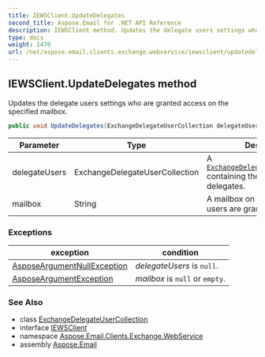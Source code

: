 ```yaml
---
title: IEWSClient.UpdateDelegates
second_title: Aspose.Email for .NET API Reference
description: IEWSClient method. Updates the delegate users settings who are granted access on the specified mailbox
type: docs
weight: 1470
url: /net/aspose.email.clients.exchange.webservice/iewsclient/updatedelegates/
---
```

## IEWSClient.UpdateDelegates method

Updates the delegate users settings who are granted access on the specified mailbox.

```csharp
public void UpdateDelegates(ExchangeDelegateUserCollection delegateUsers, string mailbox)
```

| Parameter | Type | Description |
| --- | --- | --- |
| delegateUsers | ExchangeDelegateUserCollection | A [`ExchangeDelegateUserCollection`](../../exchangedelegateusercollection/) containing the new settings of delegates. |
| mailbox | String | A mailbox on which the delegate users are granted access. |

### Exceptions

| exception | condition |
| --- | --- |
| [AsposeArgumentNullException](../../../aspose.email/asposeargumentnullexception/) | *delegateUsers* is `null`. |
| [AsposeArgumentException](../../../aspose.email/asposeargumentexception/) | *mailbox* is `null` or `empty`. |

### See Also

* class [ExchangeDelegateUserCollection](../../exchangedelegateusercollection/)
* interface [IEWSClient](../)
* namespace [Aspose.Email.Clients.Exchange.WebService](../../iewsclient/)
* assembly [Aspose.Email](../../../)


